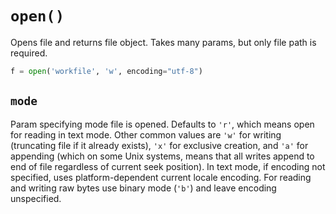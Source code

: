 # `open()`

Opens file and returns file object. Takes many params, but only file path is required.

```python
f = open('workfile', 'w', encoding="utf-8")
```

## `mode`

Param specifying mode file is opened. Defaults to `'r'`, which means open for reading in text mode. Other common values are `'w'` for writing (truncating file if it already exists), `'x'` for exclusive creation, and `'a'` for appending (which on some Unix systems, means that all writes append to end of file regardless of current seek position). In text mode, if encoding not specified, uses platform-dependent current locale encoding. For reading and writing raw bytes use binary mode (`'b'`) and leave encoding unspecified.

